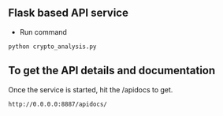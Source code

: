 ## Flask based API service

- Run command
```
python crypto_analysis.py
```

## To get the API details and documentation

Once the service is started, hit the /apidocs to get.
```
http://0.0.0.0:8887/apidocs/
```
